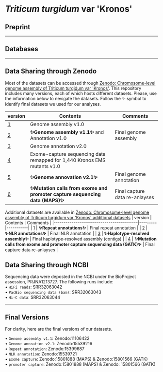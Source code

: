 # *Triticum turgidum* var 'Kronos'


## Preprint


---
## Databases


---
## Data Sharing through Zenodo

Most of the datasets can be accessed through [Zenodo: Chromosome-level genome assembly of Triticum turgidum var 'Kronos'](https://zenodo.org/records/10215402). This repository includes many versions, each of which hosts different datasets. Please, use the information below to nevigate the datasets. Follow the ✨ symbol to identify final datasets we used for our analyses.

| version                                   | Contents | Comments |
|-------------------------------------------|---------|-----------|
| [1](https://zenodo.org/records/10215402)  | Genome assembly v1.0  |  |
| [2](https://zenodo.org/records/11106422)  | **✨Genome assembly v1.1✨** and Annotation v1.0 | Final genome assembly  |
| [3](https://zenodo.org/records/14189805)  | Genome annotation v2.0  |  |
| [4](https://zenodo.org/records/14853918)  | Exome-capture sequencing data remapped for 1,440 Kronos EMS mutants v1.0 |
| [5](https://zenodo.org/records/15539216)  | **✨Genome annovation v2.1✨** | Final genome annotation |
| [6](https://zenodo.org/records/15801888)  |  **✨Mutation calls from exome and promoter capture sequencing data (MAPS)✨** | Final capture data re-anlayses |

Additional datasets are available in [Zenodo: Chromosome-level genome assembly of Triticum turgidum var 'Kronos' additional datasets](https://zenodo.org/records/15399687)
| version                                   | Contents | Comments |
|-------------------------------------------|---------|-----------|
| [1](https://zenodo.org/records/15399687)  | **✨Repeat annotations✨**  | Final repeat annotation |
| [2](https://zenodo.org/records/15539721)  | **✨NLR annotations✨** | Final NLR annotation | 
| [3](https://zenodo.org/records/15644987)  | **✨Haplotype-resolved assembly✨** | Final haplotype-resolved assembly (contigs) | 
| [4](https://zenodo.org/records/15801566)  | **✨Mutation calls from exome and promoter capture sequencing data (GATK)✨** | Final capture data re-anlayses |

## Data Sharing through NCBI
Sequencing data were deposted in the NCBI under the BioProject assession, PRJNA1213727. The following runs include:  
• `HiFi reads`: SRR32063042  
• `PacBio sequencing data (bam)`: SRR32063043  
• `Hi-C data`: SRR32063044  

---
## Final Versions
For clarity, here are the final versions of our datasets.

• `Genome assembly v1.1`: Zenodo:11106422  
• `Genome annoation v2.1`: Zenodo:15539216  
• `Repeat annotation`: Zenodo:15399687  
• `NLR annotation`: Zenodo:15539721  
• `Exome capture`: Zenodo:15801888 (MAPS) & Zenodo:15801566 (GATK)  
• `promoter capture`: Zenodo:15801888 (MAPS)  & Zenodo: 15801566 (GATK)


